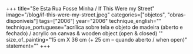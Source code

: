 +++
title="Se Esta Rua Fosse Minha / If This Were my Street"
image="/blog/if-this-were-my-street.jpeg"
categories=["objetos", "obras-disponiveis"]
tags=["2006"]
year="2006"
technique_english=""
technique_portuguese="acrílica sobre tela e objeto de madeira (aberto e fechado) / acrylic on canvas & wooden object (open & closed) '"
size_of_painting="15 cm X 36 cm (+ 25 cm – quando aberto / when open)"
statement=""
+++

